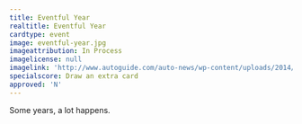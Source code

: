 ```yaml
---
title: Eventful Year
realtitle: Eventful Year
cardtype: event
image: eventful-year.jpg
imageattribution: In Process
imagelicense: null
imagelink: 'http://www.autoguide.com/auto-news/wp-content/uploads/2014/05/Top-1980s-Car-Features-Main-Art.jpg'
specialscore: Draw an extra card
approved: 'N'
---
```


Some years, a lot happens.
